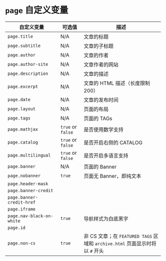 ---
---
# `page` 自定义变量

| 自定义变量                | 可选值            | 描述                                                                         |
| ------------------------- | ----------------- | ---------------------------------------------------------------------------- |
| `page.title`              | N/A               | 文章的标题                                                                   |
| `page.subtitle`           | N/A               | 文章的子标题                                                                 |
| `page.author`             | N/A               | 文章的作者                                                                   |
| `page.author-site`        | N/A               | 文章作者的网站                                                               |
| `page.description`        | N/A               | 文章的描述                                                                   |
| `page.excerpt`            | N/A               | 文章的 HTML 描述（长度限制 200）                                             |
| `page.date`               | N/A               | 文章的发布时间                                                               |
| `page.layout`             | N/A               | 页面的布局                                                                   |
| `page.tags`               | N/A               | 页面的 TAGs                                                                  |
| `page.mathjax`            | `true` or `false` | 是否使用数学支持                                                             |
| `page.catalog`            | `true` or `false` | 是否开启右侧的 CATALOG                                                       |
| `page.multilingual`       | `true` or `false` | 是否开启多语言支持                                                           |
| `page.banner`             | N/A               | 页面的 Banner                                                                |
| `page.nobanner`           | `true`            | 页面无 Banner，即纯文本                                                      |
| `page.header-mask`        |                   |                                                                              |
| `page.banner-credit`      |                   |                                                                              |
| `page.banner-credit-href` |                   |                                                                              |
| `page.iframe`             |                   |                                                                              |
| `page.nav-black-on-white` | `true`            | 导航样式为白底黑字                                                           |
| `page.id`                 |                   |                                                                              |
| `page.non-cs`             | `true`            | 非 CS 文章；在 `FEATURED TAGS` 区域和 `archive.html` 页面显示时将以 `#` 开头 |
